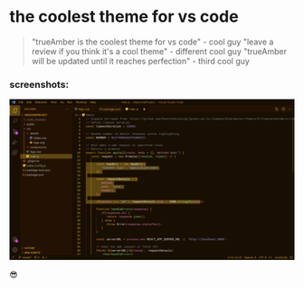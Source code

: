 # the coolest theme for vs code

> "trueAmber is the coolest theme for vs code" - cool guy
> "leave a review if you think it's a cool theme" - different cool guy
> "trueAmber will be updated until it reaches perfection" - third cool guy

### screenshots:

![screenshot 1](images/trueAmber1.png)

:sunglasses:


